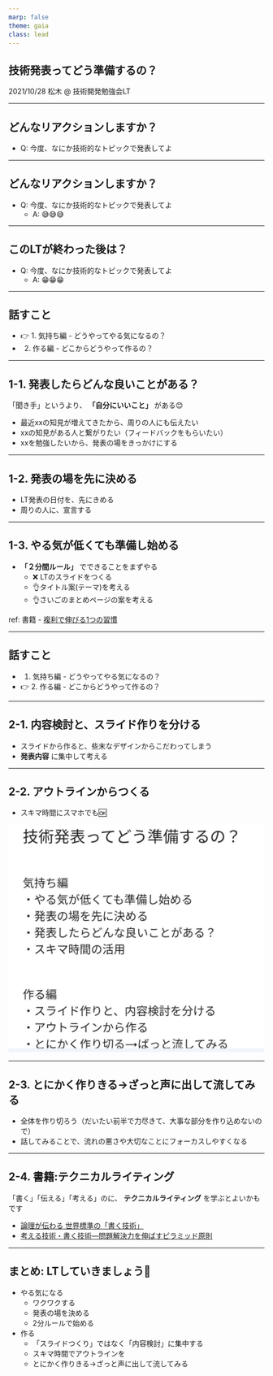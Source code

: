 ```yaml
---
marp: false
theme: gaia
class: lead
---
```


## 技術発表ってどう準備するの？ <!-- fit -->

2021/10/28
松木 @ 技術開発勉強会LT

---

## どんなリアクションしますか？

- Q: 今度、なにか技術的なトピックで発表してよ


---

## どんなリアクションしますか？

- Q: 今度、なにか技術的なトピックで発表してよ
  - A: 😅😅😅


---

## このLTが終わった後は？

- Q: 今度、なにか技術的なトピックで発表してよ
  - A: 😁😁😁

---

## 話すこと

- 👉 1. 気持ち編 - どうやってやる気になるの？
- 2. 作る編 - どこからどうやって作るの？


---

## 1-1. 発表したらどんな良いことがある？

「聞き手」というより、 **「自分にいいこと」** がある😊

- 最近xxの知見が増えてきたから、周りの人にも伝えたい
- xxの知見がある人と繋がりたい（フィードバックをもらいたい）
- xxを勉強したいから、発表の場をきっかけにする

---

## 1-2. 発表の場を先に決める

- LT発表の日付を、先にきめる
- 周りの人に、宣言する

---

## 1-3. やる気が低くても準備し始める

- **「２分間ルール」** でできることをまずやる
  - ❌ LTのスライドをつくる 
  - 👌タイトル案(テーマ)を考える
  - 👌さいごのまとめページの案を考える

ref: 書籍 - [複利で伸びる1つの習慣](https://www.amazon.co.jp/dp/4775942158/)



---

## 話すこと

- 1. 気持ち編 - どうやってやる気になるの？
- 👉 2. 作る編 - どこからどうやって作るの？


---

## 2-1. 内容検討と、スライド作りを分ける

- スライドから作ると、些末なデザインからこだわってしまう
- **発表内容** に集中して考える


---

## 2-2. アウトラインからつくる

- スキマ時間にスマホでも🆗 

![height:450](https://github.com/matsu-at-nttr/slides/blob/main/assets/how-to-prepare-for-a-technical-presentation-outline.jpg?raw=true)


---

## 2-3. とにかく作りきる→ざっと声に出して流してみる

- 全体を作り切ろう（だいたい前半で力尽きて、大事な部分を作り込めないので）
- 話してみることで、流れの悪さや大切なことにフォーカスしやすくなる


---

## 2-4. 書籍:テクニカルライティング


「書く」「伝える」「考える」のに、 **テクニカルライティング** を学ぶとよいかもです

- [論理が伝わる 世界標準の「書く技術」](https://www.amazon.co.jp/dp/4062577933/)
- [考える技術・書く技術―問題解決力を伸ばすピラミッド原則](https://www.amazon.co.jp/dp/4478490279/)

---

## まとめ: LTしていきましょう💪

- やる気になる
  - ワクワクする
  - 発表の場を決める
  - 2分ルールで始める
- 作る
  - 「スライドつくり」ではなく「内容検討」に集中する
  - スキマ時間でアウトラインを
  - とにかく作りきる→ざっと声に出して流してみる